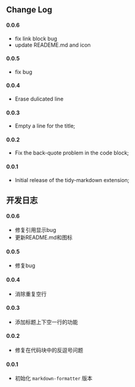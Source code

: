 ## Change Log


#### 0.0.6 

- fix link block bug
- update READEME.md and icon

#### 0.0.5

- fix bug 

#### 0.0.4

- Erase dulicated line

#### 0.0.3

- Empty a line for the title;

#### 0.0.2

- Fix the back-quote problem in the code block;

#### 0.0.1  

- Initial release of the tidy-markdown extension;

## 开发日志

#### 0.0.6

- 修复引用显示bug
- 更新README.md和图标

#### 0.0.5

- 修复bug

#### 0.0.4

- 消除重复空行

#### 0.0.3

- 添加标题上下空一行的功能

#### 0.0.2

- 修复在代码块中的反逗号问题

#### 0.0.1  

- 初始化 `markdown-formatter` 版本



